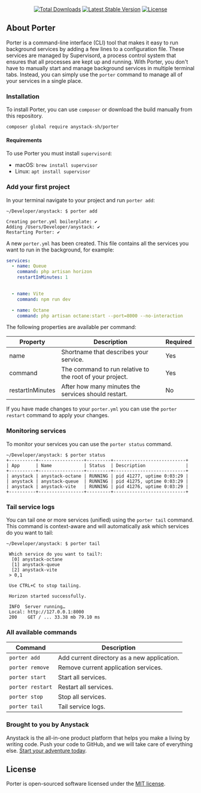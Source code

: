 <p align="center">
<a href="https://packagist.org/packages/anystack-sh/porter"><img src="https://img.shields.io/packagist/dt/anystack-sh/porter" alt="Total Downloads"></a>
<a href="https://packagist.org/packages/anystack-sh/porter"><img src="https://img.shields.io/packagist/v/anystack-sh/porter" alt="Latest Stable Version"></a>
<a href="https://packagist.org/packages/anystack-sh/porter"><img src="https://img.shields.io/packagist/l/anystack-sh/porter" alt="License"></a>
</p>

## About Porter

Porter is a command-line interface (CLI) tool that makes it easy to run background services by adding a few lines to a configuration file.
These services are managed by Supervisord, a process control system that ensures that all processes are kept up and running. 
With Porter, you don't have to manually start and manage background services in multiple terminal tabs. 
Instead, you can simply use the `porter` command to manage all of your services in a single place.

### Installation

To install Porter, you can use `composer` or download the build manually from this repository.

```shell
composer global require anystack-sh/porter
```

#### Requirements
To use Porter you must install `supervisord`:
- macOS: `brew install supervisor`
- Linux: `apt install supervisor`

### Add your first project
In your terminal navigate to your project and run `porter add`:

```shell
~/Developer/anystack: $ porter add

Creating porter.yml boilerplate: ✔
Adding /Users/Developer/anystack: ✔
Restarting Porter: ✔
```

A new `porter.yml` has been created. This file contains all the services you want to run in the background, for example:

```yaml
services:
  - name: Queue
    command: php artisan horizon
    restartInMinutes: 1
    

  - name: Vite
    command: npm run dev

  - name: Octane
    command: php artisan octane:start --port=8000 --no-interaction
```

The following properties are available per command:

| Property         | Description                                              | Required |
|------------------|----------------------------------------------------------|----------|
| name             | Shortname that describes your service.                   | Yes      |
| command          | The command to run relative to the root of your project. | Yes      |
| restartInMinutes | After how many minutes the services should restart.      | No       | 

If you have made changes to your `porter.yml` you can use the `porter restart` command to apply your changes.

### Monitoring services
To monitor your services you can use the `porter status` command.

```shell
~/Developer/anystack: $ porter status
+----------+-----------------+---------+---------------------------+
| App      | Name            | Status  | Description               |
+----------+-----------------+---------+---------------------------+
| anystack | anystack-octane | RUNNING | pid 41277, uptime 0:03:29 |
| anystack | anystack-queue  | RUNNING | pid 41275, uptime 0:03:29 |
| anystack | anystack-vite   | RUNNING | pid 41276, uptime 0:03:29 |
+----------+-----------------+---------+---------------------------+
```

### Tail service logs
You can tail one or more services (unified) using the `porter tail` command. This command is context-aware and will automatically ask which services do you want to tail:

```shell
~/Developer/anystack: $ porter tail

 Which service do you want to tail?:
  [0] anystack-octane
  [1] anystack-queue
  [2] anystack-vite
 > 0,1
 
 Use CTRL+C to stop tailing.
 
 Horizon started successfully.
 
 INFO  Server running…
 Local: http://127.0.0.1:8000
 200    GET / ... 33.38 mb 79.10 ms
 ```

### All available commands

| Command          | Description                                 |
|------------------|---------------------------------------------|
| `porter add`     | Add current directory as a new application. |
| `porter remove`  | Remove current application services.        |
| `porter start`   | Start all services.                         |
| `porter restart` | Restart all services.                       |
| `porter stop`    | Stop all services.                          |
| `porter tail`    | Tail service logs.                          |

### Brought to you by Anystack
Anystack is the all-in-one product platform that helps you make a living by writing code. Push your code to GitHub, and we will take care of everything else.  [Start your adventure today](https://anystack.sh?utm_source=github&utm_campaign=porter&utm_medium=repository). 

## License
Porter is open-sourced software licensed under the [MIT license](https://opensource.org/licenses/MIT).

